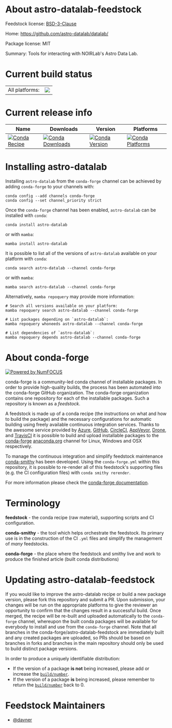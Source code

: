 About astro-datalab-feedstock
=============================

Feedstock license: [BSD-3-Clause](https://github.com/conda-forge/astro-datalab-feedstock/blob/main/LICENSE.txt)

Home: https://github.com/astro-datalab/datalab/

Package license: MIT

Summary: Tools for interacting with NOIRLab's Astro Data Lab.

Current build status
====================


<table><tr><td>All platforms:</td>
    <td>
      <a href="https://dev.azure.com/conda-forge/feedstock-builds/_build/latest?definitionId=24830&branchName=main">
        <img src="https://dev.azure.com/conda-forge/feedstock-builds/_apis/build/status/astro-datalab-feedstock?branchName=main">
      </a>
    </td>
  </tr>
</table>

Current release info
====================

| Name | Downloads | Version | Platforms |
| --- | --- | --- | --- |
| [![Conda Recipe](https://img.shields.io/badge/recipe-astro--datalab-green.svg)](https://anaconda.org/conda-forge/astro-datalab) | [![Conda Downloads](https://img.shields.io/conda/dn/conda-forge/astro-datalab.svg)](https://anaconda.org/conda-forge/astro-datalab) | [![Conda Version](https://img.shields.io/conda/vn/conda-forge/astro-datalab.svg)](https://anaconda.org/conda-forge/astro-datalab) | [![Conda Platforms](https://img.shields.io/conda/pn/conda-forge/astro-datalab.svg)](https://anaconda.org/conda-forge/astro-datalab) |

Installing astro-datalab
========================

Installing `astro-datalab` from the `conda-forge` channel can be achieved by adding `conda-forge` to your channels with:

```
conda config --add channels conda-forge
conda config --set channel_priority strict
```

Once the `conda-forge` channel has been enabled, `astro-datalab` can be installed with `conda`:

```
conda install astro-datalab
```

or with `mamba`:

```
mamba install astro-datalab
```

It is possible to list all of the versions of `astro-datalab` available on your platform with `conda`:

```
conda search astro-datalab --channel conda-forge
```

or with `mamba`:

```
mamba search astro-datalab --channel conda-forge
```

Alternatively, `mamba repoquery` may provide more information:

```
# Search all versions available on your platform:
mamba repoquery search astro-datalab --channel conda-forge

# List packages depending on `astro-datalab`:
mamba repoquery whoneeds astro-datalab --channel conda-forge

# List dependencies of `astro-datalab`:
mamba repoquery depends astro-datalab --channel conda-forge
```


About conda-forge
=================

[![Powered by
NumFOCUS](https://img.shields.io/badge/powered%20by-NumFOCUS-orange.svg?style=flat&colorA=E1523D&colorB=007D8A)](https://numfocus.org)

conda-forge is a community-led conda channel of installable packages.
In order to provide high-quality builds, the process has been automated into the
conda-forge GitHub organization. The conda-forge organization contains one repository
for each of the installable packages. Such a repository is known as a *feedstock*.

A feedstock is made up of a conda recipe (the instructions on what and how to build
the package) and the necessary configurations for automatic building using freely
available continuous integration services. Thanks to the awesome service provided by
[Azure](https://azure.microsoft.com/en-us/services/devops/), [GitHub](https://github.com/),
[CircleCI](https://circleci.com/), [AppVeyor](https://www.appveyor.com/),
[Drone](https://cloud.drone.io/welcome), and [TravisCI](https://travis-ci.com/)
it is possible to build and upload installable packages to the
[conda-forge](https://anaconda.org/conda-forge) [anaconda.org](https://anaconda.org/)
channel for Linux, Windows and OSX respectively.

To manage the continuous integration and simplify feedstock maintenance
[conda-smithy](https://github.com/conda-forge/conda-smithy) has been developed.
Using the ``conda-forge.yml`` within this repository, it is possible to re-render all of
this feedstock's supporting files (e.g. the CI configuration files) with ``conda smithy rerender``.

For more information please check the [conda-forge documentation](https://conda-forge.org/docs/).

Terminology
===========

**feedstock** - the conda recipe (raw material), supporting scripts and CI configuration.

**conda-smithy** - the tool which helps orchestrate the feedstock.
                   Its primary use is in the construction of the CI ``.yml`` files
                   and simplify the management of *many* feedstocks.

**conda-forge** - the place where the feedstock and smithy live and work to
                  produce the finished article (built conda distributions)


Updating astro-datalab-feedstock
================================

If you would like to improve the astro-datalab recipe or build a new
package version, please fork this repository and submit a PR. Upon submission,
your changes will be run on the appropriate platforms to give the reviewer an
opportunity to confirm that the changes result in a successful build. Once
merged, the recipe will be re-built and uploaded automatically to the
`conda-forge` channel, whereupon the built conda packages will be available for
everybody to install and use from the `conda-forge` channel.
Note that all branches in the conda-forge/astro-datalab-feedstock are
immediately built and any created packages are uploaded, so PRs should be based
on branches in forks and branches in the main repository should only be used to
build distinct package versions.

In order to produce a uniquely identifiable distribution:
 * If the version of a package **is not** being increased, please add or increase
   the [``build/number``](https://docs.conda.io/projects/conda-build/en/latest/resources/define-metadata.html#build-number-and-string).
 * If the version of a package **is** being increased, please remember to return
   the [``build/number``](https://docs.conda.io/projects/conda-build/en/latest/resources/define-metadata.html#build-number-and-string)
   back to 0.

Feedstock Maintainers
=====================

* [@davner](https://github.com/davner/)

